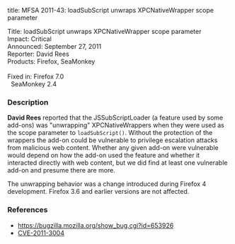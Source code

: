 title: MFSA 2011-43: loadSubScript unwraps XPCNativeWrapper scope parameter

<p>
<span class="label">Title:</span>      loadSubScript unwraps XPCNativeWrapper scope parameter<br/>
<span class="label">Impact:</span>     Critical<br/>
<span class="label">Announced:</span>  September 27, 2011<br/>
<span class="label">Reporter:</span>   David Rees<br/>
<span class="label">Products:</span>   Firefox, SeaMonkey<br/>
<br/>
<span class="label">Fixed in:</span>   Firefox 7.0<br/>
<span class="label">&#160;</span>      SeaMonkey 2.4<br/>
</p>


<h3>Description</h3>

<p><strong>David Rees</strong> reported that the JSSubScriptLoader (a
feature used by some add-ons) was "unwrapping" XPCNativeWrappers when they
were used as the scope parameter to <code>loadSubScript()</code>. Without
the protection of the wrappers the add-on could be vulnerable to privilege
escalation attacks from malicious web content. Whether any given add-on
were vulnerable would depend on how the add-on used the feature
and whether it interacted directly with web content, but we did find
at least one vulnerable add-on and presume there are more.
</p>

<p>The unwrapping behavior was a change introduced during Firefox 4
development.  Firefox 3.6 and earlier versions are not affected.</p>


<h3>References</h3>

<ul>
  <li><a href="https://bugzilla.mozilla.org/show_bug.cgi?id=653926">https://bugzilla.mozilla.org/show_bug.cgi?id=653926</a></li>
  <li><a class="ex-ref" href="http://cve.mitre.org/cgi-bin/cvename.cgi?name=CVE-2011-3004">CVE-2011-3004</a></li>
</ul>



